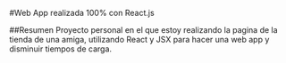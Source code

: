 #Web App realizada 100% con React.js

##Resumen
Proyecto personal en el que estoy realizando la pagina de la tienda de una amiga, utilizando React y JSX para hacer una web app y disminuir tiempos de carga.
